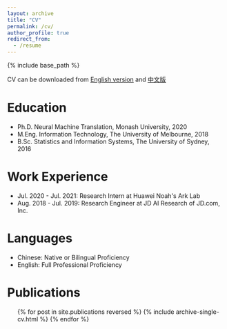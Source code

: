 ```yaml
---
layout: archive
title: "CV"
permalink: /cv/
author_profile: true
redirect_from:
  - /resume
---
```


{% include base_path %}

CV can be downloaded from <a href="https://minghao-wu.github.io/files/cv/minghao-wu-cv-en.pdf"><u>English version</u></a> and <a href="https://minghao-wu.github.io/files/cv/minghao-wu-cv-zh.pdf"><u>中文版</u></a>

Education
======
* Ph.D. Neural Machine Translation, Monash University, 2020
* M.Eng. Information Technology, The University of Melbourne, 2018
* B.Sc. Statistics and Information Systems, The University of Sydney, 2016

Work Experience
======
* Jul. 2020 - Jul. 2021: Research Intern at Huawei Noah's Ark Lab
* Aug. 2018 - Jul. 2019: Research Engineer at JD AI Research of JD.com, Inc.

Languages
======

* Chinese: Native or Bilingual Proficiency
* English: Full Professional Proficiency

Publications
======
  <ul>{% for post in site.publications reversed %}
    {% include archive-single-cv.html %}
  {% endfor %}</ul>